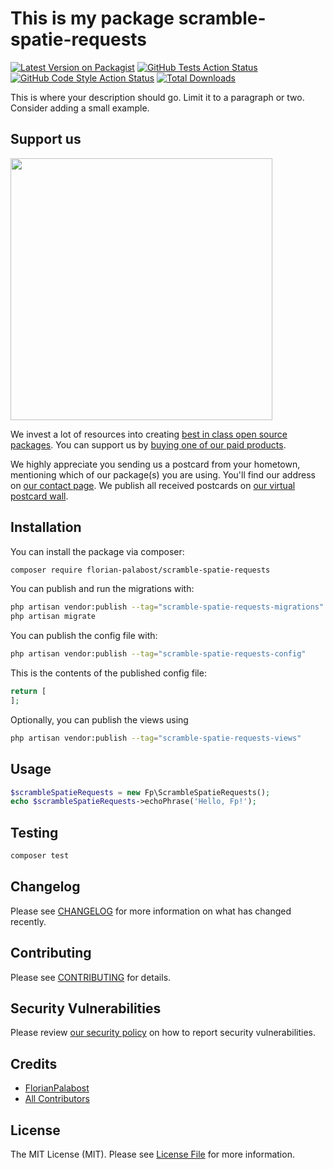 # This is my package scramble-spatie-requests

[![Latest Version on Packagist](https://img.shields.io/packagist/v/fp/scramble-spatie-requests.svg?style=flat-square)](https://packagist.org/packages/fp/scramble-spatie-requests)
[![GitHub Tests Action Status](https://img.shields.io/github/actions/workflow/status/fp/scramble-spatie-requests/run-tests.yml?branch=main&label=tests&style=flat-square)](https://github.com/florianPalabost/scramble-spatie-requests/actions?query=workflow%3Arun-tests+branch%3Amain)
[![GitHub Code Style Action Status](https://img.shields.io/github/actions/workflow/status/fp/scramble-spatie-requests/fix-php-code-style-issues.yml?branch=main&label=code%20style&style=flat-square)](https://github.com/florianPalabost/scramble-spatie-requests/actions?query=workflow%3A"Fix+PHP+code+style+issues"+branch%3Amain)
[![Total Downloads](https://img.shields.io/packagist/dt/fp/scramble-spatie-requests.svg?style=flat-square)](https://packagist.org/packages/fp/scramble-spatie-requests)

This is where your description should go. Limit it to a paragraph or two. Consider adding a small example.

## Support us

[<img src="https://github-ads.s3.eu-central-1.amazonaws.com/scramble-spatie-requests.jpg?t=1" width="419px" />](https://spatie.be/github-ad-click/scramble-spatie-requests)

We invest a lot of resources into creating [best in class open source packages](https://spatie.be/open-source). You can support us by [buying one of our paid products](https://spatie.be/open-source/support-us).

We highly appreciate you sending us a postcard from your hometown, mentioning which of our package(s) you are using. You'll find our address on [our contact page](https://spatie.be/about-us). We publish all received postcards on [our virtual postcard wall](https://spatie.be/open-source/postcards).

## Installation

You can install the package via composer:

```bash
composer require florian-palabost/scramble-spatie-requests
```

You can publish and run the migrations with:

```bash
php artisan vendor:publish --tag="scramble-spatie-requests-migrations"
php artisan migrate
```

You can publish the config file with:

```bash
php artisan vendor:publish --tag="scramble-spatie-requests-config"
```

This is the contents of the published config file:

```php
return [
];
```

Optionally, you can publish the views using

```bash
php artisan vendor:publish --tag="scramble-spatie-requests-views"
```

## Usage

```php
$scrambleSpatieRequests = new Fp\ScrambleSpatieRequests();
echo $scrambleSpatieRequests->echoPhrase('Hello, Fp!');
```

## Testing

```bash
composer test
```

## Changelog

Please see [CHANGELOG](CHANGELOG.md) for more information on what has changed recently.

## Contributing

Please see [CONTRIBUTING](CONTRIBUTING.md) for details.

## Security Vulnerabilities

Please review [our security policy](../../security/policy) on how to report security vulnerabilities.

## Credits

-   [FlorianPalabost](https://github.com/florianPalabost)
-   [All Contributors](../../contributors)

## License

The MIT License (MIT). Please see [License File](LICENSE.md) for more information.
